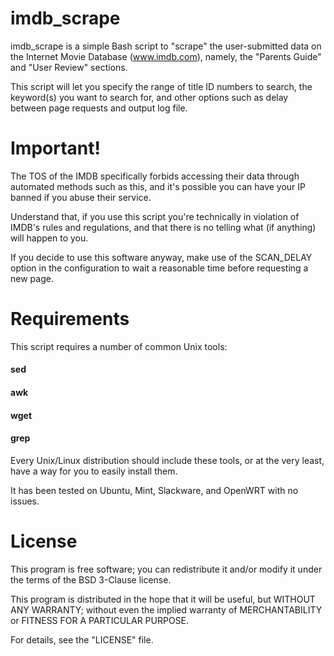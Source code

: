 imdb_scrape
==============

imdb_scrape is a simple Bash script to "scrape" the user-submitted data on the
Internet Movie Database (www.imdb.com), namely, the "Parents Guide" and "User
Review" sections.

This script will let you specify the range of title ID numbers to search, the
keyword(s) you want to search for, and other options such as delay between
page requests and output log file.

Important!
==============

The TOS of the IMDB specifically forbids accessing their data through automated
methods such as this, and it's possible you can have your IP banned if you
abuse their service.

Understand that, if you use this script you're technically in violation of
IMDB's rules and regulations, and that there is no telling what (if anything)
will happen to you.

If you decide to use this software anyway, make use of the SCAN_DELAY option
in the configuration to wait a reasonable time before requesting a new page.

Requirements
==============

This script requires a number of common Unix tools:

#### sed
#### awk
#### wget
#### grep

Every Unix/Linux distribution should include these tools, or at the very least,
have a way for you to easily install them.

It has been tested on Ubuntu, Mint, Slackware, and OpenWRT with no issues.

License
==============

This program is free software; you can redistribute it and/or modify it under
the terms of the BSD 3-Clause license.

This program is distributed in the hope that it will be useful, but WITHOUT ANY
WARRANTY; without even the implied warranty of MERCHANTABILITY or FITNESS FOR A
PARTICULAR PURPOSE.

For details, see the "LICENSE" file.
